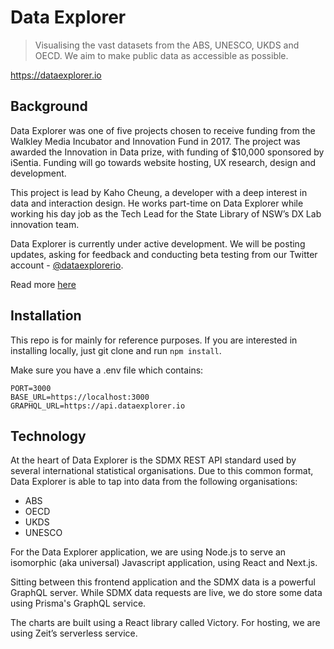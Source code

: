 # Data Explorer

> Visualising the vast datasets from the ABS, UNESCO, UKDS and OECD. We aim to make public data as accessible as possible.

https://dataexplorer.io

## Background

Data Explorer was one of five projects chosen to receive funding from the Walkley Media Incubator and Innovation Fund in 2017. The project was awarded the Innovation in Data prize, with funding of $10,000 sponsored by iSentia. Funding will go towards website hosting, UX research, design and development.

This project is lead by Kaho Cheung, a developer with a deep interest in data and interaction design. He works part-time on Data Explorer while working his day job as the Tech Lead for the State Library of NSW’s DX Lab innovation team.

Data Explorer is currently under active development. We will be posting updates, asking for feedback and conducting beta testing from our Twitter account - [@dataexplorerio](https://twitter.com/dataexplorerio).

Read more [here](https://dataexplorer.io/about)

## Installation

This repo is for mainly for reference purposes. If you are interested in installing locally, just git clone and run `npm install`.

Make sure you have a .env file which contains:

```
PORT=3000
BASE_URL=https://localhost:3000
GRAPHQL_URL=https://api.dataexplorer.io
```

## Technology

At the heart of Data Explorer is the SDMX REST API standard used by several international statistical organisations. Due to this common format, Data Explorer is able to tap into data from the following organisations:

- ABS
- OECD
- UKDS
- UNESCO

For the Data Explorer application, we are using Node.js to serve an isomorphic (aka universal) Javascript application, using React and Next.js.

Sitting between this frontend application and the SDMX data is a powerful GraphQL server. While SDMX data requests are live, we do store some data using Prisma's GraphQL service.

The charts are built using a React library called Victory. For hosting, we are using Zeit’s serverless service.
